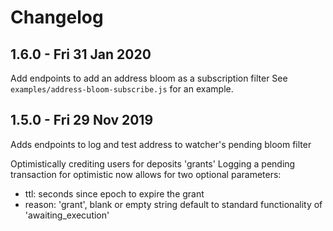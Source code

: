 # Changelog

## 1.6.0 - Fri 31 Jan 2020

Add endpoints to add an address bloom as a subscription filter
See `examples/address-bloom-subscribe.js` for an example.

## 1.5.0 - Fri 29 Nov 2019

Adds endpoints to log and test address to watcher's pending bloom filter

Optimistically crediting users for deposits 'grants'
Logging a pending transaction for optimistic now allows for two optional parameters:

- ttl: seconds since epoch to expire the grant
- reason: 'grant', blank or empty string default to standard functionality of 'awaiting_execution'
